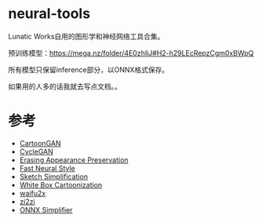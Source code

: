 # neural-tools

Lunatic Works自用的图形学和神经网络工具合集。

预训练模型：https://mega.nz/folder/4E0zhIjJ#H2-h29LEcRepzCgm0xBWpQ

所有模型只保留inference部分，以ONNX格式保存。

如果用的人多的话我就去写点文档。。

# 参考

* [CartoonGAN](https://github.com/znxlwm/pytorch-CartoonGAN)
* [CycleGAN](https://github.com/junyanz/pytorch-CycleGAN-and-pix2pix)
* [Erasing Appearance Preservation](https://github.com/lllyasviel/AppearanceEraser)
* [Fast Neural Style](https://github.com/abhiskk/fast-neural-style)
* [Sketch Simplification](https://github.com/bobbens/sketch_simplification)
* [White Box Cartoonization](https://github.com/SystemErrorWang/White-box-Cartoonization)
* [waifu2x](https://github.com/nagadomi/waifu2x)
* [zi2zi](https://github.com/kaonashi-tyc/zi2zi)
* [ONNX Simplifier](https://github.com/daquexian/onnx-simplifier)
